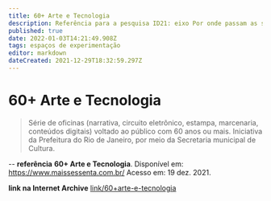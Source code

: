 ```yaml
---
title: 60+ Arte e Tecnologia 
description: Referência para a pesquisa ID21: eixo Por onde passam as soluções.
published: true
date: 2022-01-03T14:21:49.908Z
tags: espaços de experimentação
editor: markdown
dateCreated: 2021-12-29T18:32:59.297Z
---
```


# 60+ Arte e Tecnologia 
> Série de oficinas (narrativa, circuito eletrônico, estampa, marcenaria, conteúdos digitais) voltado ao público com 60 anos ou mais. Iniciativa da Prefeitura do Rio de Janeiro, por meio da Secretaria municipal de Cultura. 

--
**referência**
**60+ Arte e Tecnologia**. Disponível em: https://www.maissessenta.com.br/ Acesso em: 19 dez. 2021.

**link na Internet Archive**
[link/60+arte-e-tecnologia](https://web.archive.org/web/20220103141944/https://www.maissessenta.com.br/)